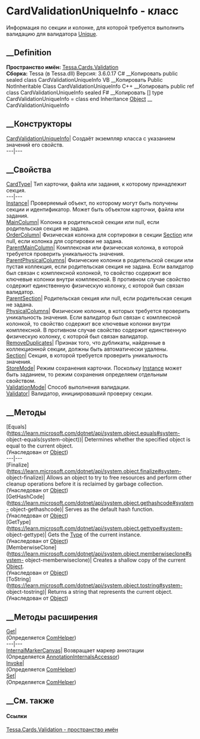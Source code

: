 # CardValidationUniqueInfo - класс
Информация по секции и колонке, для которой требуется выполнить валидацию для
валидатора [Unique](F_Tessa_Cards_CardValidatorTypes_Unique.htm).
## __Definition
 **Пространство имён:** [Tessa.Cards.Validation](N_Tessa_Cards_Validation.htm)  
 **Сборка:** Tessa (в Tessa.dll) Версия: 3.6.0.17
C# __Копировать
     public sealed class CardValidationUniqueInfo
VB __Копировать
     Public NotInheritable Class CardValidationUniqueInfo
C++ __Копировать
     public ref class CardValidationUniqueInfo sealed
F# __Копировать
     [<SealedAttribute>]
    type CardValidationUniqueInfo = class end
Inheritance
    [Object](https://learn.microsoft.com/dotnet/api/system.object) __ CardValidationUniqueInfo
##  __Конструкторы
[CardValidationUniqueInfo](M_Tessa_Cards_Validation_CardValidationUniqueInfo__ctor.htm)|
Создаёт экземпляр класса с указанием значений его свойств.  
---|---  
## __Свойства
[CardType](P_Tessa_Cards_Validation_CardValidationUniqueInfo_CardType.htm)|
Тип карточки, файла или задания, к которому принадлежит секция.  
---|---  
[Instance](P_Tessa_Cards_Validation_CardValidationUniqueInfo_Instance.htm)|
Проверяемый объект, по которому могут быть получены секции и идентификатор.
Может быть объектом карточки, файла или задания.  
[MainColumn](P_Tessa_Cards_Validation_CardValidationUniqueInfo_MainColumn.htm)|
Колонка в родительской секции или null, если родительская секция не задана.  
[OrderColumn](P_Tessa_Cards_Validation_CardValidationUniqueInfo_OrderColumn.htm)|
Физическая колонка для сортировки в секции
[Section](P_Tessa_Cards_Validation_CardValidationUniqueInfo_Section.htm) или
null, если колонка для сортировки не задана.  
[ParentMainColumn](P_Tessa_Cards_Validation_CardValidationUniqueInfo_ParentMainColumn.htm)|
Комплексная или физическая колонка, в которой требуется проверить уникальность
значения.  
[ParentPhysicalColumns](P_Tessa_Cards_Validation_CardValidationUniqueInfo_ParentPhysicalColumns.htm)|
Физические колонки в родительской секции или пустая коллекция, если
родительская секция не задана. Если валидатор был связан с комплексной
колонкой, то свойство содержит все ключевые колонки внутри комплексной. В
противном случае свойство содержит единственную физическую колонку, с которой
был связан валидатор.  
[ParentSection](P_Tessa_Cards_Validation_CardValidationUniqueInfo_ParentSection.htm)|
Родительская секция или null, если родительская секция не задана.  
[PhysicalColumns](P_Tessa_Cards_Validation_CardValidationUniqueInfo_PhysicalColumns.htm)|
Физические колонки, в которых требуется проверить уникальность значения. Если
валидатор был связан с комплексной колонкой, то свойство содержит все ключевые
колонки внутри комплексной. В противном случае свойство содержит единственную
физическую колонку, с которой был связан валидатор.  
[RemoveDuplicates](P_Tessa_Cards_Validation_CardValidationUniqueInfo_RemoveDuplicates.htm)|
Признак того, что дубликаты, найденные в коллекционной секции, должны быть
автоматически удалены.  
[Section](P_Tessa_Cards_Validation_CardValidationUniqueInfo_Section.htm)|
Секция, в которой требуется проверить уникальность значения.  
[StoreMode](P_Tessa_Cards_Validation_CardValidationUniqueInfo_StoreMode.htm)|
Режим сохранения карточки. Поскольку
[Instance](P_Tessa_Cards_Validation_CardValidationUniqueInfo_Instance.htm)
может быть заданием, то режим сохранения определяем отдельным свойством.  
[ValidationMode](P_Tessa_Cards_Validation_CardValidationUniqueInfo_ValidationMode.htm)|
Способ выполнения валидации.  
[Validator](P_Tessa_Cards_Validation_CardValidationUniqueInfo_Validator.htm)|
Валидатор, инициировавший проверку секции.  
## __Методы
[Equals](https://learn.microsoft.com/dotnet/api/system.object.equals#system-
object-equals\(system-object\))| Determines whether the specified object is
equal to the current object.  
(Унаследован от
[Object](https://learn.microsoft.com/dotnet/api/system.object))  
---|---  
[Finalize](https://learn.microsoft.com/dotnet/api/system.object.finalize#system-
object-finalize)| Allows an object to try to free resources and perform other
cleanup operations before it is reclaimed by garbage collection.  
(Унаследован от
[Object](https://learn.microsoft.com/dotnet/api/system.object))  
[GetHashCode](https://learn.microsoft.com/dotnet/api/system.object.gethashcode#system-
object-gethashcode)| Serves as the default hash function.  
(Унаследован от
[Object](https://learn.microsoft.com/dotnet/api/system.object))  
[GetType](https://learn.microsoft.com/dotnet/api/system.object.gettype#system-
object-gettype)| Gets the
[Type](https://learn.microsoft.com/dotnet/api/system.type) of the current
instance.  
(Унаследован от
[Object](https://learn.microsoft.com/dotnet/api/system.object))  
[MemberwiseClone](https://learn.microsoft.com/dotnet/api/system.object.memberwiseclone#system-
object-memberwiseclone)| Creates a shallow copy of the current
[Object](https://learn.microsoft.com/dotnet/api/system.object).  
(Унаследован от
[Object](https://learn.microsoft.com/dotnet/api/system.object))  
[ToString](https://learn.microsoft.com/dotnet/api/system.object.tostring#system-
object-tostring)| Returns a string that represents the current object.  
(Унаследован от
[Object](https://learn.microsoft.com/dotnet/api/system.object))  
##  __Методы расширения
[Get](M_Tessa_Extensions_Default_Client_EDS_ComHelper_Get.htm)|  
(Определяется
[ComHelper](T_Tessa_Extensions_Default_Client_EDS_ComHelper.htm))  
---|---  
[InternalMarkerCanvas](M_Tessa_UI_Views_Charting_Annotations_AnnotationInternalsAccessor_InternalMarkerCanvas.htm)|
Возвращает маркер аннотации  
(Определяется
[AnnotationInternalsAccessor](T_Tessa_UI_Views_Charting_Annotations_AnnotationInternalsAccessor.htm))  
[Invoke](M_Tessa_Extensions_Default_Client_EDS_ComHelper_Invoke.htm)|  
(Определяется
[ComHelper](T_Tessa_Extensions_Default_Client_EDS_ComHelper.htm))  
[Set](M_Tessa_Extensions_Default_Client_EDS_ComHelper_Set.htm)|  
(Определяется
[ComHelper](T_Tessa_Extensions_Default_Client_EDS_ComHelper.htm))  
##  __См. также
#### Ссылки
[Tessa.Cards.Validation - пространство имён](N_Tessa_Cards_Validation.htm)
